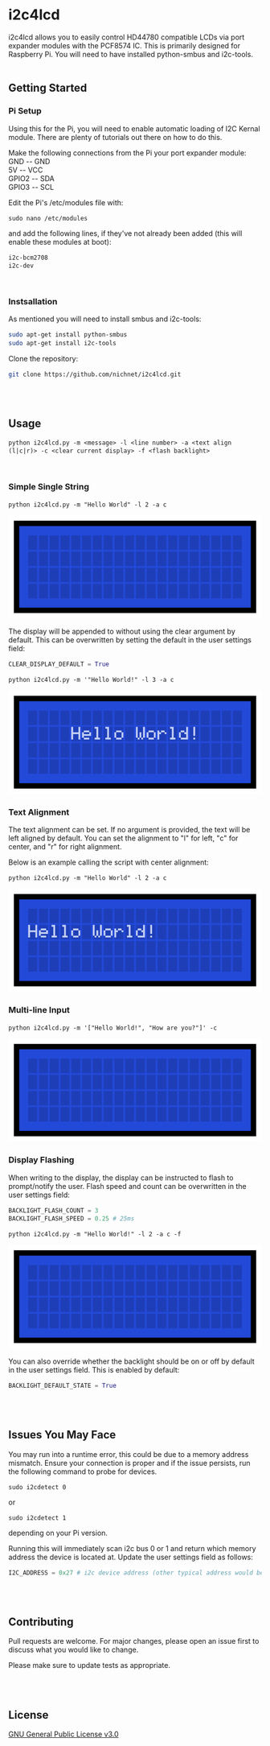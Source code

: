 # i2c4lcd
i2c4lcd allows you to easily control HD44780 compatible LCDs via port expander modules with the PCF8574 IC.
This is primarily designed for Raspberry Pi. You will need to have installed python-smbus and i2c-tools.
<br/>
<br/>

## Getting Started

### Pi Setup
Using this for the Pi, you will need to enable automatic loading of I2C Kernal module. There are plenty of tutorials out there on how to do this.

Make the following connections from the Pi your port expander module:
GND   -- GND<br/>
5V    -- VCC<br/>
GPIO2 -- SDA<br/>
GPIO3 -- SCL
<br/>


Edit the Pi's /etc/modules file with:
```
sudo nano /etc/modules
```
and add the following lines, if they've not already been added (this will enable these modules at boot):
```
i2c-bcm2708
i2c-dev
```
<br/>

### Instsallation
As mentioned you will need to install smbus and i2c-tools:
```bash
sudo apt-get install python-smbus
sudo apt-get install i2c-tools
```


Clone the repository:
```bash
git clone https://github.com/nichnet/i2c4lcd.git
```
<br/>
<br/>

## Usage

```
python i2c4lcd.py -m <message> -l <line number> -a <text align (l|c|r)> -c <clear current display> -f <flash backlight>
```
<br/>

### Simple Single String
```
python i2c4lcd.py -m "Hello World" -l 2 -a c
```
![](/images/print_single_clear.gif)


The display will be appended to without using the clear argument by default. This can be overwritten by setting the default in the user settings field:
```python
CLEAR_DISPLAY_DEFAULT = True
```

```
python i2c4lcd.py -m '"Hello World!" -l 3 -a c
```
![](/images/print_dontclear.gif)
<br/>

### Text Alignment

The text alignment can be set. If no argument is provided, the text will be left aligned by default.
You can set the alignment to "l" for left, "c" for center, and "r" for right alignment.

Below is an example calling the script with center alignment:
```
python i2c4lcd.py -m "Hello World" -l 2 -a c
```
![](/images/print_alignment.gif)
<br/>

### Multi-line Input

```
python i2c4lcd.py -m '["Hello World!", "How are you?"]' -c
```
![](/images/print_multiple.gif)
<br/>

### Display Flashing

When writing to the display, the display can be instructed to flash to prompt/notify the user. Flash speed and count can be overwritten in the user settings field:
```python
BACKLIGHT_FLASH_COUNT = 3
BACKLIGHT_FLASH_SPEED = 0.25 # 25ms
```

```
python i2c4lcd.py -m "Hello World!" -l 2 -a c -f
```
![](/images/print_flash.gif)

You can also override whether the backlight should be on or off by default in the user settings field. This is enabled by default:
```python
BACKLIGHT_DEFAULT_STATE = True
```
<br/>
<br/>

## Issues You May Face
You may run into a runtime error, this could be due to a memory address mismatch. Ensure your connection is proper and if the issue persists, run the following command to probe for devices.
```
sudo i2cdetect 0
```
or 
```
sudo i2cdetect 1
```
depending on your Pi version. 

Running this will immediately scan i2c bus 0 or 1 and return which memory address the device is located at. Update the user settings field as follows:
```python
I2C_ADDRESS = 0x27 # i2c device address (other typical address would be 0x3f)
```
<br/>
<br/>

## Contributing
Pull requests are welcome. For major changes, please open an issue first to discuss what you would like to change.

Please make sure to update tests as appropriate.

<br/>
<br/>

## License
[GNU General Public License v3.0](https://choosealicense.com/licenses/gpl-3.0/)

